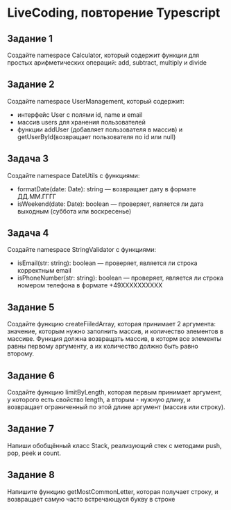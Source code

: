 # LiveCoding, повторение Typescript

## Задание 1

Создайте namespace Calculator, который содержит функции для простых арифметических операций: add, subtract, multiply и divide

## Задание 2

Создайте namespace UserManagement, который содержит:
- интерфейс User с полями id, name и email
- массив users для хранения пользователей
- функции addUser (добавляет пользователя в массив) и getUserById(возвращает пользователя по id или null)

## Задача 3

Создайте namespace DateUtils с функциями:
- formatDate(date: Date): string — возвращает дату в формате ДД.ММ.ГГГГ
- isWeekend(date: Date): boolean — проверяет, является ли дата выходным (суббота или воскресенье)

## Задача 4
Создайте namespace StringValidator с функциями:
- isEmail(str: string): boolean — проверяет, является ли строка корректным email
- isPhoneNumber(str: string): boolean — проверяет, является ли строка номером телефона в формате +49XXXXXXXXXX

## Задание 5

Создайте функцию createFiiledArray, которая принимает 2 аргумента: значение, которым нужно заполнить массив, и количество элементов
в массиве. Функция должна возвращать массив, в которм все элементы равны первому аргументу, а их количество должно быть равно второму. 

## Задание 6

Создайте функцию limitByLength, которая первым принимает аргумент, у которого есть свойство length, а вторым - нужную длину, и возвращает
ограниченный по этой длине аргумент (массив или строку).

## Задание 7

Напиши обобщённый класс Stack<T>, реализующий стек с методами push, pop, peek и count.

## Задание 8

Напишите функцию getMostCommonLetter, которая получает строку, и возвращает самую часто встречающуся букву в строке
